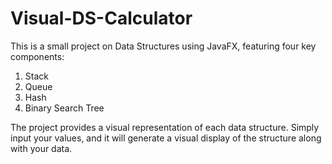 # Visual-DS-Calculator
This is a small project on Data Structures using JavaFX, featuring four key components:

1) Stack
2) Queue
3) Hash
4) Binary Search Tree

The project provides a visual representation of each data structure. 
Simply input your values, and it will generate a visual display of the structure along with your data.
